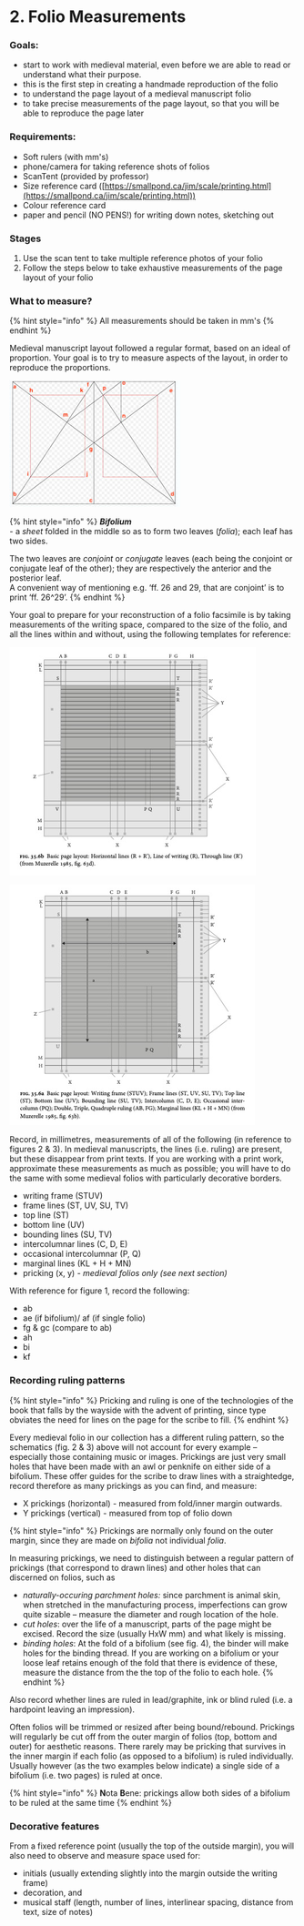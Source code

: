 # 2. Folio Measurements

### Goals:&#x20;

* start to work with medieval material, even before we are able to read or understand what their purpose.&#x20;
* this is the first step in creating a handmade reproduction of the folio
* to understand the page layout of a medieval manuscript folio
* to take precise measurements of the page layout, so that you will be able to reproduce the page later

### Requirements:

* Soft rulers (with mm's)
* phone/camera for taking reference shots of folios
* ScanTent (provided by professor)
* Size reference card ([https://smallpond.ca/jim/scale/printing.html](https://smallpond.ca/jim/scale/printing.html))
* Colour reference card&#x20;
* paper and pencil (NO PENS!) for writing down notes, sketching out

### Stages

1. Use the scan tent to take multiple reference photos of your folio&#x20;
2. Follow the steps below to take exhaustive measurements of the page layout of your folio

### What to measure?

{% hint style="info" %}
All measurements should be taken in mm's
{% endhint %}

Medieval manuscript layout followed a regular format, based on an ideal of proportion. Your goal is to try to measure aspects of the layout, in order to reproduce the proportions.

![Fig .1. Proportions of a bifolium](../../.gitbook/assets/Golden-section-a.jpg)

{% hint style="info" %}
_**Bifolium**_\
\- a _sheet_ folded in the middle so as to form two leaves (_folia_); each leaf has two sides.

The two leaves are _conjoint_ or _conjugate_ leaves (each being the conjoint or conjugate leaf of the other); they are respectively the anterior and the posterior leaf.\
A convenient way of mentioning e.g. ‘ff. 26 and 29, that are conjoint’ is to print ‘ff. 26^29’.
{% endhint %}

Your goal to prepare for your reconstruction of a folio facsimile is by taking measurements of the writing space, compared to the size of the folio, and all the lines within and without, using the following templates for reference:

![Fig. 2](<../../.gitbook/assets/Fig. 35.6b.png>)

![Fig 3.](<../../.gitbook/assets/Fig. 35.6a.png>)

Record, in millimetres, measurements of all of the following (in reference to figures 2 & 3). In medieval manuscripts, the lines (i.e. ruling) are present, but these disappear from print texts. If you are working with a print work, approximate these measurements as much as possible; you will have to do the same with some medieval folios with particularly decorative borders.

* writing frame (STUV)
* frame lines (ST, UV, SU, TV)
* top line (ST)
* bottom line (UV)
* bounding lines (SU, TV)
* intercolumnar lines (C, D, E)
* occasional intercolumnar (P, Q)
* marginal lines (KL + H + MN)
* pricking (x, y) - _medieval folios only (see next section)_

With reference for figure 1, record the following:

* ab
* ae (if bifolium)/ af (if single folio)
* fg & gc (compare to ab)
* ah
* bi
* kf

### Recording ruling patterns

{% hint style="info" %}
Pricking and ruling is one of the technologies of the book that falls by the wayside with the advent of printing, since type obviates the need for lines on the page for the scribe to fill.&#x20;
{% endhint %}

Every medieval folio in our collection has a different ruling pattern, so the schematics (fig. 2 & 3) above will not account for every example – especially those containing music or images. Prickings are just very small holes that have been made with an awl or penknife on either side of a bifolium. These offer guides for the scribe to draw lines with a straightedge, record therefore as many prickings as you can find, and measure:

* X prickings (horizontal) - measured from fold/inner margin outwards.&#x20;
* Y prickings (vertical) - measured from top of folio down

{% hint style="info" %}
Prickings are normally only found on the outer margin, since they are made on _bifolia_ not individual _folia_.&#x20;

In measuring prickings, we need to distinguish between a regular pattern of prickings (that correspond to drawn lines) and other holes that can discerned on folios, such as

* _naturally-occuring parchment holes:_ since parchment is animal skin, when stretched in the manufacturing process, imperfections can grow quite sizable – measure the diameter and rough location of the hole.&#x20;
* _cut holes_: over the life of a manuscript, parts of the page might be excised. Record the size (usually HxW mm) and what likely is missing.&#x20;
* _binding holes_: At the fold of a bifolium (see fig. 4), the binder will make holes for the binding thread. If you are working on a bifolium or your loose leaf retains enough of the fold that there is evidence of these, measure the distance from the the top of the folio to each hole.&#x20;
{% endhint %}

Also record whether lines are ruled in lead/graphite, ink or blind ruled (i.e. a hardpoint leaving an impression).&#x20;

Often folios will be trimmed or resized after being bound/rebound. Prickings will regularly be cut off from the outer margin of folios (top, bottom and outer) for aesthetic reasons. There rarely may be pricking that survives in the inner margin if each folio (as opposed to a bifolium) is ruled individually. Usually however (as the two examples below indicate) a single side of a bifolium (i.e. two pages) is ruled at once.&#x20;

{% hint style="info" %}
**N**ota **B**ene: prickings allow both sides of a bifolium to be ruled at the same time
{% endhint %}

### Decorative features

From a fixed reference point (usually the top of the outside margin), you will also need to observe and measure space used for:

* initials (usually extending slightly into the margin outside the writing frame)
* decoration, and&#x20;
* musical staff (length, number of lines, interlinear spacing, distance from text, size of notes)
